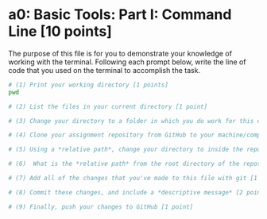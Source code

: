 # a0: Basic Tools: Part I: Command Line [10 points]

The purpose of this file is for you to demonstrate your knowledge of working with the terminal. Following each prompt below, write the line of code that you used on the terminal to accomplish the task.

```bash
# (1) Print your working directory [1 points]
pwd

# (2) List the files in your current directory [1 point]

# (3) Change your directory to a folder in which you do work for this class (if you haven't created such a folder, please do so now — perhaps titled "INFO201") [1 point]

# (4) Clone your assignment repository from GitHub to your machine/computer [1 point]

# (5) Using a *relative path*, change your directory to inside the repository you just cloned [1 point]

# (6)  What is the *relative path* from the root directory of the repository to the image file "covid-example-2.png"? [1 points]

# (7) Add all of the changes that you've made to this file with git [1 point]

# (8) Commit these changes, and include a *descriptive message* [2 points]

# (9) Finally, push your changes to GitHub [1 point]

```
